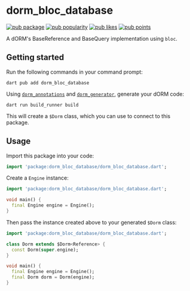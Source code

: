 # dorm_bloc_database

[![pub package](https://img.shields.io/pub/v/dorm_bloc_database.svg?label=dorm_bloc_database)](https://pub.dev/packages/dorm_bloc_database)
[![pub popularity](https://img.shields.io/pub/popularity/dorm_bloc_database?logo=dart)](https://pub.dev/packages/dorm_bloc_database)
[![pub likes](https://img.shields.io/pub/likes/dorm_bloc_database?logo=dart)](https://pub.dev/packages/dorm_bloc_database)
[![pub points](https://img.shields.io/pub/points/dorm_bloc_database?logo=dart)](https://pub.dev/packages/dorm_bloc_database)

A dORM's BaseReference and BaseQuery implementation using `bloc`.

## Getting started

Run the following commands in your command prompt:

```shell
dart pub add dorm_bloc_database
```

Using [`dorm_annotations`](https://pub.dev/packages/dorm_annotations) and
[`dorm_generator`](https://pub.dev/packages/dorm_generator), generate your dORM code:

```shell
dart run build_runner build
```

This will create a `$Dorm` class, which you can use to connect to this package.

## Usage

Import this package into your code:

```dart
import 'package:dorm_bloc_database/dorm_bloc_database.dart';
```

Create a `Engine` instance:

```dart
import 'package:dorm_bloc_database/dorm_bloc_database.dart';

void main() {
  final Engine engine = Engine();
}
```

Then pass the instance created above to your generated `$Dorm` class:

```dart
import 'package:dorm_bloc_database/dorm_bloc_database.dart';

class Dorm extends $Dorm<Reference> {
  const Dorm(super.engine);
}

void main() {
  final Engine engine = Engine();
  final Dorm dorm = Dorm(engine);
}
```
